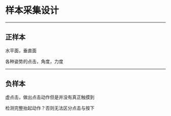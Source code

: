 # 样本采集设计

---

## 正样本

水平面，垂直面

各种姿势的点击，角度，力度



---

## 负样本

虚点击，做出点击动作但是并没有真正触摸到

检测完整抬起动作？否则无法区分点击与按下
